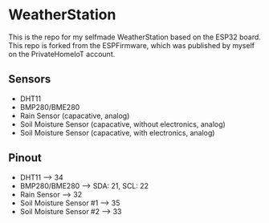 # WeatherStation
This is the repo for my selfmade WeatherStation based on the ESP32 board. This repo is forked from the ESPFirmware, which was published by myself on the PrivateHomeIoT account.

## Sensors
- DHT11
- BMP280/BME280
- Rain Sensor (capacative, analog)
- Soil Moisture Sensor (capacative, without electronics, analog)
- Soil Moisture Sensor (capacative, with electronics, analog)

## Pinout
- DHT11 --> 34
- BMP280/BME280 --> SDA: 21, SCL: 22
- Rain Sensor --> 32
- Soil Moisture Sensor #1 --> 35
- Soil Moisture Sensor #2 --> 33

